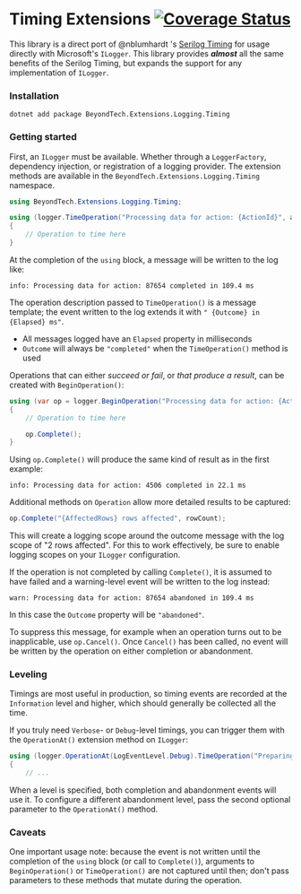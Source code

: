 # Timing Extensions  [![Coverage Status](https://coveralls.io/repos/github/ghost1face/beyondtech-extensions-logging/badge.svg?branch=master)](https://coveralls.io/github/ghost1face/beyondtech-extensions-logging?branch=master)

This library is a direct port of @nblumhardt 's [Serilog Timing](https://github.com/nblumhardt/serilog-timings) for usage directly with Microsoft's `ILogger`.  This library provides ***almost*** all the same benefits of the Serilog Timing, but expands the support for any implementation of `ILogger`.

### Installation

```
dotnet add package BeyondTech.Extensions.Logging.Timing
```

### Getting started

First, an `ILogger` must be available.  Whether through a `LoggerFactory`, dependency injection, or registration of a logging provider.  The extension methods are available in the `BeyondTech.Extensions.Logging.Timing` namespace.

```cs
using BeyondTech.Extensions.Logging.Timing;
```

```cs
using (logger.TimeOperation("Processing data for action: {ActionId}", action.Id))
{
    // Operation to time here
}
```

At the completion of the `using` block, a message will be written to the log like:

```
info: Processing data for action: 87654 completed in 109.4 ms
```

The operation description passed to `TimeOperation()` is a message template; the event written to the log
extends it with `" {Outcome} in {Elapsed} ms"`.

 * All messages logged have an `Elapsed` property in milliseconds
 * `Outcome` will always be `"completed"` when the `TimeOperation()` method is used

Operations that can either _succeed or fail_, or _that produce a result_, can be created with
`BeginOperation()`:

```csharp
using (var op = logger.BeginOperation("Processing data for action: {ActionId}", action.Id))
{
	// Operation to time here

	op.Complete();
}
```

Using `op.Complete()` will produce the same kind of result as in the first example:

```
info: Processing data for action: 4506 completed in 22.1 ms
```

Additional methods on `Operation` allow more detailed results to be captured:

```csharp
op.Complete("{AffectedRows} rows affected", rowCount);
```

This will create a logging scope around the outcome message with the log scope of "2 rows affected".  For this to work effectively, be sure to enable logging scopes on your `ILogger` configuration.

If the operation is not completed by calling `Complete()`, it is assumed to have failed and a
warning-level event will be written to the log instead:

```
warn: Processing data for action: 87654 abandoned in 109.4 ms
```

In this case the `Outcome` property will be `"abandoned"`.

To suppress this message, for example when an operation turns out to be inapplicable, use
`op.Cancel()`. Once `Cancel()` has been called, no event will be written by the operation on
either completion or abandonment.

### Leveling

Timings are most useful in production, so timing events are recorded at the `Information` level and
higher, which should generally be collected all the time.

If you truly need `Verbose`- or `Debug`-level timings, you can trigger them with the `OperationAt()` extension method on `ILogger`:

```csharp
using (logger.OperationAt(LogEventLevel.Debug).TimeOperation("Preparing zip archive"))
{
    // ...
```

When a level is specified, both completion and abandonment events will use it. To configure a different
abandonment level, pass the second optional parameter to the `OperationAt()` method.

### Caveats

One important usage note: because the event is not written until the completion of the `using` block
(or call to `Complete()`), arguments to `BeginOperation()` or `TimeOperation()` are not captured until then; don't
pass parameters to these methods that mutate during the operation.





















